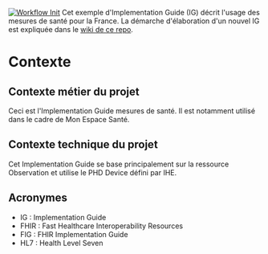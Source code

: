 [![Workflow Init](https://github.com/ansforge/IG-fhir-mesures-de-sante/actions/workflows/fhir-worklows.yml/badge.svg)](https://github.com/ansforge/IG-fhir-mesures-de-sante/actions/workflows/fhir-worklows.yml)
Cet exemple d'Implementation Guide (IG) décrit l'usage des mesures de santé pour la France. La démarche d'élaboration d'un nouvel IG est expliquée dans le [wiki de ce repo](https://github.com/ansforge/FIG_ans-ig-sample/wiki). 

# Contexte

## Contexte métier du projet
Ceci est l'Implementation Guide mesures de santé. Il est notamment utilisé dans le cadre de Mon Espace Santé.

## Contexte technique du projet
Cet Implementation Guide se base principalement sur la ressource Observation et utilise le PHD Device défini par IHE.


## Acronymes

* IG : Implementation Guide
* FHIR : Fast Healthcare Interoperability Resources
* FIG : FHIR Implementation Guide
* HL7 : Health Level Seven
